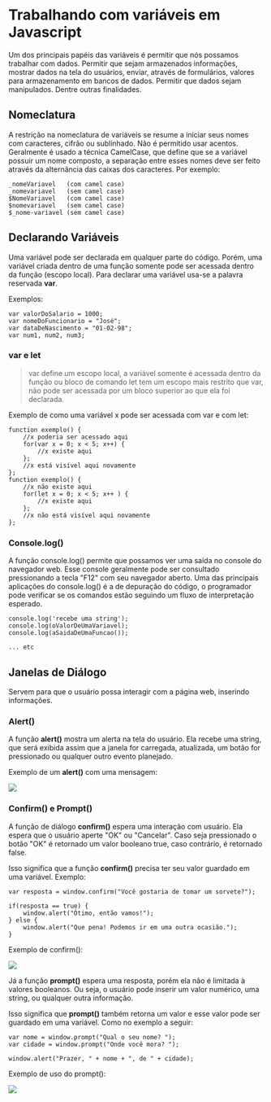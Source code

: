 # Trabalhando com variáveis em Javascript

Um dos principais papéis das variáveis é permitir que nós possamos trabalhar com dados. Permitir que sejam armazenados informações, mostrar dados na tela do usuários, enviar, através de formulários, valores para armazenamento em bancos de dados. Permitir que dados sejam manipulados. Dentre outras finalidades.

## Nomeclatura 
A restrição na nomeclatura de variáveis se resume a iniciar seus nomes com caracteres, cifrão ou sublinhado. Não é permitido usar acentos.
Geralmente é usado a técnica CamelCase, que define que se a variável possuir um nome composto, a separação entre esses nomes deve ser feito através da alternância das caixas dos caracteres. Por exemplo:
```
_nomeVariavel   (com camel case)
_nomevariavel   (sem camel case)
$NomeVariavel   (com camel case)
$nomevariavel   (sem camel case)
$_nome-variavel (sem camel case)
```

## Declarando Variáveis

Uma variável pode ser declarada em qualquer parte do código. Porém, uma variável criada dentro de uma função somente pode ser acessada dentro da função (escopo local). Para declarar uma variável usa-se a palavra reservada <b>var</b>.

Exemplos:
```
var valorDoSalario = 1000;
var nomeDoFuncionario = "José";
var dataDeNascimento = "01-02-98";
var num1, num2, num3;

```

### var e let
> var define um escopo local, a variável somente é acessada dentro da função ou bloco de comando
> let tem um escopo mais restrito que var, não pode ser acessada por um bloco superior ao que ela foi declarada.

Exemplo de como uma variável x pode ser acessada com var e com let:
```
function exemplo() {
    //x poderia ser acessado aqui
    for(var x = 0; x < 5; x++) {
        //x existe aqui
    };
    //x está visível aqui novamente
};
function exemplo() {
    //x não existe aqui
    for(let x = 0; x < 5; x++ ) {
        //x existe aqui
    };
    //x não está visível aqui novamente
};
```

### Console.log()

A função console.log() permite que possamos ver uma saída no console do navegador web. Esse console geralmente pode ser consultado pressionando a tecla "F12" com seu navegador aberto.
Uma das principais aplicações do console.log() é a de depuração do código, o programador pode verificar se os comandos estão seguindo um fluxo de interpretação esperado.

```
console.log('recebe uma string');
console.log(oValorDeUmaVariavel);
console.log(aSaidaDeUmaFuncao());

... etc
```

## Janelas de Diálogo

Servem para que o usuário possa interagir com a página web, inserindo informações.

### Alert()

A função <b>alert()</b> mostra um alerta na tela do usuário. Ela recebe uma string, que será exibida assim que a janela for carregada, atualizada, um botão for pressionado ou qualquer outro evento planejado.

Exemplo de um <b>alert()</b> com uma mensagem:

<img src="http://ptgmedia.pearsoncmg.com/imprint_downloads/informit/learninglabs/9780134173719/graphics/01fig02.jpg">

### Confirm() e Prompt()

A função de diálogo <b>confirm()</b> espera uma interação com usuário. Ela espera que o usuário aperte "OK" ou "Cancelar". Caso seja pressionado o botão "OK" é retornado um valor booleano true, caso contrário, é retornado false.

Isso significa que a função <b>confirm()</b> precisa ter seu valor guardado em uma variável.
Exemplo:

```
var resposta = window.confirm("Você gostaria de tomar um sorvete?");

if(resposta == true) {
    window.alert("Ótimo, então vamos!");
} else {
    window.alert("Que pena! Podemos ir em uma outra ocasião.");
}
```

Exemplo de confirm():

<img src="https://dbushell.com/images/2012/02/macosx-confirm1.png">

Já a função <b>prompt()</b> espera uma resposta, porém ela não é limitada à valores booleanos. Ou seja, o usuário pode inserir um valor numérico, uma string, ou qualquer outra informação.

Isso significa que <b>prompt()</b> também retorna um valor e esse valor pode ser guardado em uma variável. Como no exemplo a seguir:

```
var nome = window.prompt("Qual o seu nome? ");
var cidade = window.prompt("Onde você mora? ");

window.alert("Prazer, " + nome + ", de " + cidade);
```
Exemplo de uso do prompt():

<img src="https://www.codeproject.com/KB/scripting/JavaScriptConsole/Window.prompt.jpg">






